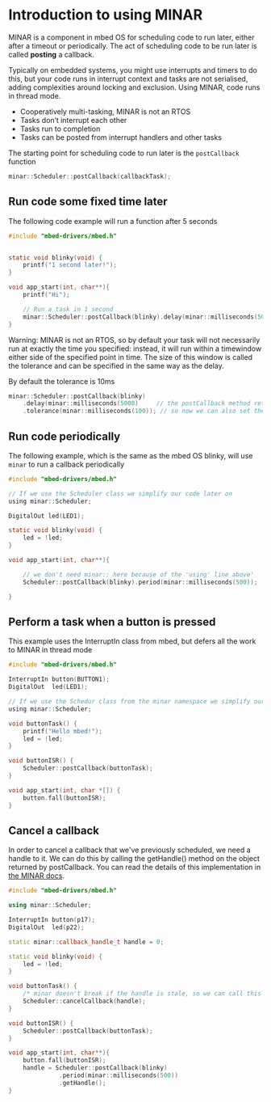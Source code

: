 # Introduction to using MINAR

MINAR is a component in mbed OS for scheduling code to run later, either after a timeout or periodically. The act of scheduling code to be run later is called **posting** a callback.

Typically on embedded systems, you might use interrupts and timers to do this, but your code runs in interrupt context and tasks are not serialised, adding complexities around locking and exclusion. Using MINAR, code runs in thread mode.

 * Cooperatively multi-tasking, MINAR is not an RTOS
 * Tasks don’t interrupt each other
 * Tasks run to completion
 * Tasks can be posted from interrupt handlers and other tasks


The starting point for scheduling code to run later is the `postCallback` function
```c
minar::Scheduler::postCallback(callbackTask);
```

## Run code some fixed time later

The following code example will run a function after 5 seconds

```c
#include "mbed-drivers/mbed.h"


static void blinky(void) {
    printf("1 second later!");
}   

void app_start(int, char**){
    printf("Hi");

    // Run a task in 1 second
    minar::Scheduler::postCallback(blinky).delay(minar::milliseconds(5000));
}   
```

Warning: MINAR is not an RTOS, so by default your task will not necessarily run at exactly the time you specified: instead, it will run within a timewindow either side of the specified point in time. The size of this window is called the tolerance and can be specified in the same way as the delay.

By default the tolerance is 10ms

```c
minar::Scheduler::postCallback(blinky)
	.delay(minar::milliseconds(5000)     // the postCallback method returns an object that lets us set more parameters
	.tolerance(minar::milliseconds(100)); // so now we can also set the tolerance
```

## Run code periodically

The following example, which is the same as the mbed OS blinky, will use `minar` to run a callback periodically

```c
#include "mbed-drivers/mbed.h"

// If we use the Scheduler class we simplify our code later on
using minar::Scheduler;

DigitalOut led(LED1);

static void blinky(void) {
    led = !led; 
}   

void app_start(int, char**){

    // we don't need minar:: here because of the 'using' line above'
    Scheduler::postCallback(blinky).period(minar::milliseconds(500));

}   

```

## Perform a task when a button is pressed

This example uses the InterruptIn class from mbed, but defers all the work to MINAR in thread mode

```c
#include "mbed-drivers/mbed.h"

InterruptIn button(BUTTON1);
DigitalOut  led(LED1);

// If we use the Schedur class from the minar namespace we simplify our code later on
using minar::Scheduler;

void buttonTask() {
    printf("Hello mbed!");
    led = !led;
}

void buttonISR() {
    Scheduler::postCallback(buttonTask);
}

void app_start(int, char *[]) {
    button.fall(buttonISR);
}
```

## Cancel a callback

In order to cancel a callback that we've previously scheduled, we need a handle to it. We can do this by calling the getHandle() method on the object returned by postCallback. You can read the details of this implementation in [the MINAR docs](https://github.com/ARMmbed/minar).

```C++
#include "mbed-drivers/mbed.h"

using minar::Scheduler;

InterruptIn button(p17);
DigitalOut  led(p22);

static minar::callback_handle_t handle = 0;

static void blinky(void) {
    led = !led;
}

void buttonTask() {
    /* minar doesn't break if the handle is stale, so we can call this >once */
    Scheduler::cancelCallback(handle);
}

void buttonISR() {
    Scheduler::postCallback(buttonTask);
}

void app_start(int, char**){
    button.fall(buttonISR);
    handle = Scheduler::postCallback(blinky)
              .period(minar::milliseconds(500))
              .getHandle();
}
```
